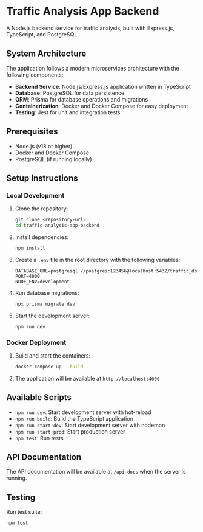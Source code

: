 # Traffic Analysis App Backend

A Node.js backend service for traffic analysis, built with Express.js, TypeScript, and PostgreSQL.

## System Architecture

The application follows a modern microservices architecture with the following components:

- **Backend Service**: Node.js/Express.js application written in TypeScript
- **Database**: PostgreSQL for data persistence
- **ORM**: Prisma for database operations and migrations
- **Containerization**: Docker and Docker Compose for easy deployment
- **Testing**: Jest for unit and integration tests

## Prerequisites

- Node.js (v18 or higher)
- Docker and Docker Compose
- PostgreSQL (if running locally)

## Setup Instructions

### Local Development

1. Clone the repository:
   ```bash
   git clone <repository-url>
   cd traffic-analysis-app-backend
   ```

2. Install dependencies:
   ```bash
   npm install
   ```

3. Create a `.env` file in the root directory with the following variables:
   ```
   DATABASE_URL=postgresql://postgres:123456@localhost:5432/traffic_db
   PORT=4000
   NODE_ENV=development
   ```

4. Run database migrations:
   ```bash
   npx prisma migrate dev
   ```

5. Start the development server:
   ```bash
   npm run dev
   ```

### Docker Deployment

1. Build and start the containers:
   ```bash
   docker-compose up --build
   ```

2. The application will be available at `http://localhost:4000`

## Available Scripts

- `npm run dev`: Start development server with hot-reload
- `npm run build`: Build the TypeScript application
- `npm run start:dev`: Start development server with nodemon
- `npm run start:prod`: Start production server
- `npm test`: Run tests

## API Documentation

The API documentation will be available at `/api-docs` when the server is running.

## Testing

Run test suite:
```bash
npm test
```


